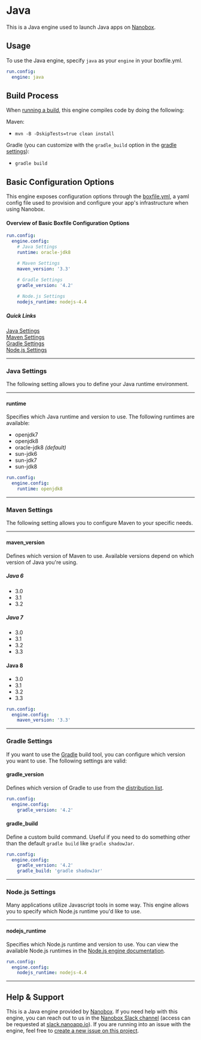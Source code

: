 # Java

This is a Java engine used to launch Java apps on [Nanobox](http://nanobox.io).

## Usage
To use the Java engine, specify `java` as your `engine` in your boxfile.yml.

```yaml
run.config:
  engine: java
```

## Build Process
When [running a build](https://docs.nanboox.io/cli/build/), this engine compiles code by doing the following:

Maven:
- `mvn -B -DskipTests=true clean install`

Gradle (you can customize with the `gradle_build` option in the [gradle settings](#gradle_settings)):
- `gradle build`

## Basic Configuration Options
This engine exposes configuration options through the [boxfile.yml](http://docs.nanobox.io/app-config/boxfile/), a yaml config file used to provision and configure your app's infrastructure when using Nanobox.


#### Overview of Basic Boxfile Configuration Options

```yaml
run.config:
  engine.config:
    # Java Settings
    runtime: oracle-jdk8

    # Maven Settings
    maven_version: '3.3'
    
    # Gradle Settings
    gradle_version: '4.2'

    # Node.js Settings
    nodejs_runtime: nodejs-4.4
```

##### Quick Links
[Java Settings](#java-settings)  
[Maven Settings](#maven-settings)  
[Gradle Settings](#maven-settings)  
[Node.js Settings](#node-js-settings)

---

### Java Settings
The following setting allows you to define your Java runtime environment.

---

#### runtime
Specifies which Java runtime and version to use. The following runtimes are available:

- openjdk7
- openjdk8
- oracle-jdk8 *(default)*
- sun-jdk6
- sun-jdk7
- sun-jdk8

```yaml
run.config:
  engine.config:
    runtime: openjdk8
```

---

### Maven Settings
The following setting allows you to configure Maven to your specific needs.

---

#### maven_version
Defines which version of Maven to use. Available versions depend on which version of Java you're using.

##### Java 6
- 3.0
- 3.1
- 3.2

##### Java 7
- 3.0
- 3.1
- 3.2
- 3.3

#### Java 8
- 3.0
- 3.1
- 3.2
- 3.3

```yaml
run.config:
  engine.config:
    maven_version: '3.3'
```

---

### Gradle Settings

If you want to use the [Gradle](https://gradle.org) build tool, you can configure which version you want to use.
The following settings are valid:

#### gradle_version

Defines which version of Gradle to use from the [distribution list](services.gradle.org/distributions/).

```yaml
run.config:
  engine.config:
    gradle_version: '4.2'
```

#### gradle_build

Define a custom build command. Useful if you need to do something other than the default `gradle build` like `gradle shadowJar`.

```yaml
run.config:
  engine.config:
    gradle_version: '4.2'
    gradle_build: 'gradle shadowJar'
```


---

### Node.js Settings
Many applications utilize Javascript tools in some way. This engine allows you to specify which Node.js runtime you'd like to use.

---

#### nodejs_runtime
Specifies which Node.js runtime and version to use. You can view the available Node.js runtimes in the [Node.js engine documentation](https://github.com/nanobox-io/nanobox-engine-nodejs#runtime).

```yaml
run.config:
  engine.config:
    nodejs_runtime: nodejs-4.4
```

---

## Help & Support
This is a Java engine provided by [Nanobox](http://nanobox.io). If you need help with this engine, you can reach out to us in the [Nanobox Slack channel](https://nanoboxio.slack.com) (access can be requested at [slack.nanoapp.io](http://slack.nanoapp.io)). If you are running into an issue with the engine, feel free to [create a new issue on this project](https://github.com/nanobox-io/nanobox-engine-java/issues/new).
